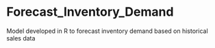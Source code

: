 # Forecast_Inventory_Demand
Model developed in R to forecast inventory demand based on historical sales data
